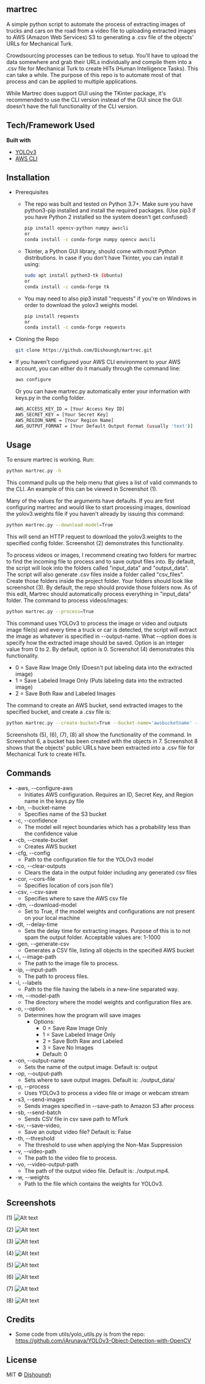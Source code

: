 ## martrec
A simple python script to automate the process of extracting images of trucks and cars on the road from a video file to uploading extracted images to AWS (Amazon Web Services) S3 to generating a .csv file of the objects' URLs for Mechanical Turk.

Crowdsourcing processes can be tedious to setup. You'll have to upload the data somewhere and grab their URLs individually and compile them into a .csv file for Mechanical Turk to create HITs (Human Intelligence Tasks). This can take a while. The purpose of this repo is to automate most of that process and can be applied to multiple applications.

While Martrec does support GUI using the TKinter package, it's recommended to use the CLI version instead of the GUI since the GUI doesn't have the full functionality of the CLI version.


## Tech/Framework Used
<b>Built with</b>
- [YOLOv3](https://pjreddie.com/darknet/yolo/)
- [AWS CLI](https://aws.amazon.com/cli/)



## Installation
- Prerequisites
  - The repo was built and tested on Python 3.7+. Make sure you have python3-pip installed and install the required packages. (Use pip3 if you have Python 2 installed so the system doesn't get confused)
    ```sh
    pip install opencv-python numpy awscli
    or 
    conda install -c conda-forge numpy opencv awscli
    ```
  - Tkinter, a Python GUI library, should come with most Python distributions. In case if you don't have Tkinter, you can install it using:
    ```sh
    sudo apt install python3-tk (Ubuntu)
    or
    conda install -c conda-forge tk 
    ```
  - You may need to also pip3 install "requests" if you're on Windows in order to download the yolov3 weights model.
    ```sh 
    pip install requests 
    or
    conda install -c conda-forge requests 
    ```

- Cloning the Repo
  ```sh
  git clone https://github.com/Dishoungh/martrec.git
  ```
- If you haven't configured your AWS CLI environment to your AWS account, you can either do it manually through the command line:
  ```sh
  aws configure
  ```
  
  Or you can have martrec.py automatically enter your information with keys.py in the config folder.
  ```sh
  AWS_ACCESS_KEY_ID = [Your Access Key ID]
  AWS_SECRET_KEY = [Your Secret Key]
  AWS_REGION_NAME = [Your Region Name]
  AWS_OUTPUT_FORMAT = [Your Default Output Format (usually 'text')]
  ```

## Usage
To ensure martrec is working. Run:
```sh
python martrec.py -h
```
This command pulls up the help menu that gives a list of valid commands to the CLI. An example of this can be viewed in Screenshot (1).

Many of the values for the arguments have defaults. If you are first configuring martrec and would like to start processing images, download the yolov3.weights file if you haven't already by issuing this command:  
```sh
python martrec.py --download-model=True
```
This will send an HTTP request to download the yolov3.weights to the specified config folder. Screenshot (2) demonstrates this functionality.  

To process videos or images, I recommend creating two folders for martrec to find the incoming file to process and to save output files into. By default, the script will look into the folders called "input_data" and "output_data". The script will also generate .csv files inside a folder called "csv_files". Create those folders inside the project folder. Your folders should look like screenshot (3). By default, the repo should provide those folders now. As of this edit, Martrec should automatically process everything in "input_data" folder.
The command to process videos/images:  
```sh
python martrec.py --process=True
```

This command uses YOLOv3 to process the image or video and outputs image file(s) and every time a truck or car is detected, the script will extract the image as whatever is specified in --output-name. What --option does is specify how the extracted image should be saved. Option is an integer value from 0 to 2. By default, option is 0. Screenshot (4) demonstrates this functionality.
  - 0 = Save Raw Image Only (Doesn't put labeling data into the extracted image)
  - 1 = Save Labeled Image Only (Puts labeling data into the extracted image)
  - 2 = Save Both Raw and Labeled Images  
  
 The command to create an AWS bucket, send extracted images to the specified bucket, and create a .csv file is:  
 ```sh
 python martrec.py --create-bucket=True --bucket-name='awsbucketname' --send-images=True --generate-csv=True
 ```
 
Screenshots (5), (6), (7), (8) all show the functionality of the command. In Screenshot 6, a bucket has been created with the objects in 7. Screenshot 8 shows that the objects' public URLs have been extracted into a .csv file for Mechanical Turk to create HITs. 

## Commands
- -aws, --configure-aws
  - Initiates AWS configuration. Requires an ID, Secret Key, and Region name in the keys.py file
- -bn, --bucket-name
  - Specifies name of the S3 bucket 
- -c, --confidence
  - The model will reject boundaries which has a probability less than the confidence value
- -cb, --create-bucket
  - Creates AWS bucket
- -cfg, --config
  - Path to the configuration file for the YOLOv3 model
- -co, --clear-outputs
  - Clears the data in the output folder including any generated csv files  
- -cor, --cors-file
  - Specifies location of cors json file')
- -csv, --csv-save
  - Specifies where to save the AWS csv file
- -dm, --download-model
  - Set to True, if the model weights and configurations are not present on your local machine
- -dt, --delay-time
  - Sets the delay time for extracting images. Purpose of this is to not spam the output folder. Acceptable values are:   1-1000
- -gen, --generate-csv
  - Generates a CSV file, listing all objects in the specified AWS bucket
- -i, --image-path
  - The path to the image file to process.
- -ip, --input-path
  - The path to process files.
- -l, --labels
  - Path to the file having the labels in a new-line separated way.
- -m, --model-path
  - The directory where the model weights and configuration files are.
- -o, --option
  - Determines how the program will save images
    - Options:
      - 0 = Save Raw Image Only
      - 1 = Save Labeled Image Only
      - 2 = Save Both Raw and Labeled
      - 3 = Save No Images
      - Default: 0
- -on, --output-name
  - Sets the name of the output image. Default is: output
- -op, --output-path
  - Sets where to save output images. Default is: ./output_data/
- -p, --process
  - Uses YOLOv3 to process a video file or image or webcam stream            
- -s3, --send-images
  - Sends images specified in --save-path to Amazon S3 after process
- -sb, --send-batch
  - Sends CSV file in csv save path to MTurk
- -sv, --save-video,
  - Save an output video file? Default is: False
- -th, --threshold
  - The threshold to use when applying the Non-Max Suppression
- -v, --video-path
  - The path to the video file to process.
- -vo, --video-output-path
  - The path of the output video file. Default is: ./output.mp4.
- -w, --weights
  - Path to the file which contains the weights for YOLOv3.

## Screenshots
(1) ![Alt text](https://user-images.githubusercontent.com/47036723/106171779-984a7e80-6157-11eb-85ff-f93928a3cd57.png "Help Menu")

(2) ![Alt text](https://user-images.githubusercontent.com/47036723/106180680-3c392780-6162-11eb-816d-ba6b97e5811a.png "Download Model")

(3) ![Alt text](https://user-images.githubusercontent.com/47036723/106174980-30963280-615b-11eb-85bb-0e6d9648c8e3.png "Files")

(4) ![Alt text](https://user-images.githubusercontent.com/47036723/106178013-de571080-615e-11eb-8427-32788d69fc6d.png "Process Video")

(5) ![Alt text](https://user-images.githubusercontent.com/47036723/106178416-5d4c4900-615f-11eb-9016-4a8c9cd03f0f.png "AWS Functionality")

(6) ![Alt text](https://user-images.githubusercontent.com/47036723/106192809-4b27d600-6172-11eb-9670-f1714664341b.png "S3 Console")
    
(7) ![Alt text](https://user-images.githubusercontent.com/47036723/106192816-4e22c680-6172-11eb-8203-d5b16b1bb292.png "Objects in Created Bucket")

(8) ![Alt text](https://user-images.githubusercontent.com/47036723/106179123-36424700-6160-11eb-8000-19eebc6e15f9.png "CSV File")


## Credits
- Some code from utils/yolo_utils.py is from the repo: https://github.com/iArunava/YOLOv3-Object-Detection-with-OpenCV


## License
MIT © [Dishoungh]()
